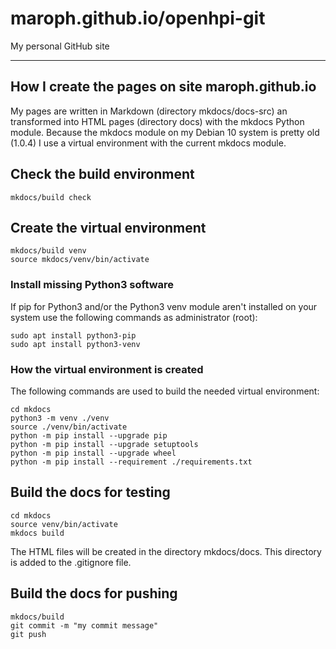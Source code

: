 # maroph.github.io/openhpi-git
My personal GitHub site

---

## How I create the pages on site maroph.github.io
My pages are written in Markdown (directory mkdocs/docs-src) an transformed
into HTML pages (directory docs) with the mkdocs Python module. Because the mkdocs 
module on my Debian 10 system is pretty old (1.0.4) I use a virtual environment with
the current mkdocs module.

## Check the build environment

    mkdocs/build check

## Create the virtual environment

    mkdocs/build venv
    source mkdocs/venv/bin/activate

### Install missing Python3 software
If pip for Python3 and/or the Python3 venv module aren't installed on your system
use the following commands as administrator (root):

    sudo apt install python3-pip
    sudo apt install python3-venv

### How the virtual environment is created
The following commands are used to build the needed virtual environment:

    cd mkdocs
    python3 -m venv ./venv
    source ./venv/bin/activate
    python -m pip install --upgrade pip
    python -m pip install --upgrade setuptools
    python -m pip install --upgrade wheel
    python -m pip install --requirement ./requirements.txt

##  Build the docs for testing

    cd mkdocs
    source venv/bin/activate
    mkdocs build

The HTML files will be created in the directory mkdocs/docs. This directory is added 
to the .gitignore file.

## Build the docs for pushing

    mkdocs/build
    git commit -m "my commit message"
    git push

